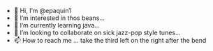 - 👋 Hi, I’m @epaquin1
- 👀 I’m interested in thos beans...
- 🌱 I’m currently learning java...
- 💞️ I’m looking to collaborate on sick jazz-pop style tunes...
- 📫 How to reach me ... take the third left on the right after the bend

<!---
epaquin1/epaquin1 is a ✨ special ✨ repository because its `README.md` (this file) appears on your GitHub profile.
You can click the Preview link to take a look at your changes.
--->
